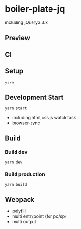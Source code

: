 # boiler-plate-jq

including jQuery3.3.x

## Preview


## CI


## Setup

`yarn`

## Development Start

`yarn start`

- including html,css,js watch task
- browser-sync

## Build

### Build dev

`yarn dev`

### Build production

`yarn build`


## Webpack

- polyfill
- multi entrypoint (for pc/sp)
- multi output